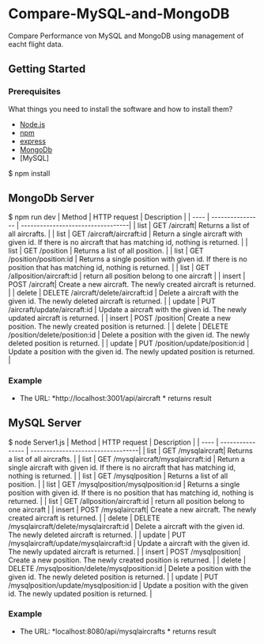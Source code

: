 # Compare-MySQL-and-MongoDB
Compare Performance von MySQL and MongoDB using management of eacht flight data.
## Getting Started
### Prerequisites
What things you need to install the software and how to install them?  
- [Node.js](https://nodejs.org/docs/latest/api/)  
- [npm](https://www.npmjs.com/package/npm-api)
- [express](https://expressjs.com/de/api.html)
- [MongoDb](https://mongoosejs.com/)
- [MySQL]

$ npm install
## MongoDb Server
$ npm run dev
| Method  | HTTP request | Description |
| ---- | ---------------- | ----------------------------------|
| list  |  GET /aircraft| Returns a list of all aircrafts. |
| list  | GET /aircraft/aircraft:id  | Return a single aircraft with given id. If there is no aircraft that has matching id, nothing is returned. |
| list  |  GET /position | Returns a list of all position. |
| list  |  GET /position/position:id | Returns a single position with given id. If there is no position that has matching id, nothing is returned. |
| list  |  GET /allposition/aircraft:id | return all position belong to one aircraft |
| insert  |  POST /aircraft| Create a new aircraft. The newly created aircraft is returned. |
| delete  |  DELETE /aircraft/delete/aircraft:id | Delete a aircraft with the given id. The newly deleted aircraft is returned. |
| update  |  PUT /aircraft/update/aircraft:id | Update a aircraft with the given id. The newly updated aircraft is returned. |
| insert  |  POST /position| Create a new position. The newly created position is returned. |
| delete  |  DELETE /position/delete/position:id | Delete a position with the given id. The newly deleted position is returned. |
| update  |  PUT /position/update/position:id | Update a position with the given id. The newly updated position is returned. |

### Example
 - The URL: *http://localhost:3001/api/aircraft * returns result


## MySQL Server 
$ node Server1.js
| Method  | HTTP request | Description |
| ---- | ---------------- | ----------------------------------|
| list  |  GET /mysqlaircraft| Returns a list of all aircrafts. |
| list  | GET /mysqlaircraft/mysqlaircraft:id  | Return a single aircraft with given id. If there is no aircraft that has matching id, nothing is returned. |
| list  |  GET /mysqlposition | Returns a list of all position. |
| list  |  GET /mysqlposition/mysqlposition:id | Returns a single position with given id. If there is no position that has matching id, nothing is returned. |
| list  |  GET /allposition/aircraft:id | return all position belong to one aircraft |
| insert  |  POST /mysqlaircraft| Create a new aircraft. The newly created aircraft is returned. |
| delete  |  DELETE /mysqlaircraft/delete/mysqlaircraft:id | Delete a aircraft with the given id. The newly deleted aircraft is returned. |
| update  |  PUT /mysqlaircraft/update/mysqlaircraft:id | Update a aircraft with the given id. The newly updated aircraft is returned. |
| insert  |  POST /mysqlposition| Create a new position. The newly created position is returned. |
| delete  |  DELETE /mysqlposition/delete/mysqlposition:id | Delete a position with the given id. The newly deleted position is returned. |
| update  |  PUT /mysqlposition/update/mysqlposition:id | Update a position with the given id. The newly updated position is returned. |

### Example
 - The URL: *localhost:8080/api/mysqlaircrafts * returns result
